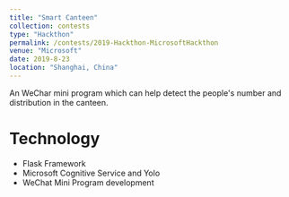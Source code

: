 ```yaml
---
title: "Smart Canteen"
collection: contests
type: "Hackthon"
permalink: /contests/2019-Hackthon-MicrosoftHackthon
venue: "Microsoft"
date: 2019-8-23
location: "Shanghai, China"
---
```


An WeChar mini program which can help detect the people's number and distribution in the canteen.

Technology
======
* Flask Framework
* Microsoft Cognitive Service and Yolo
* WeChat Mini Program development